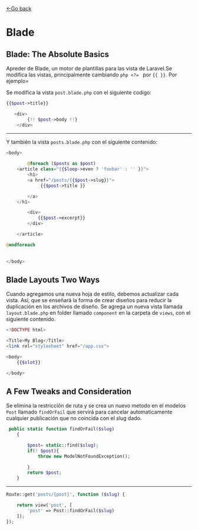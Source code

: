 [<-Go back](/README.md)

# Blade

## Blade: The Absolute Basics

Apreder de Blade, un motor de plantillas para las vista de Laravel.Se modifica las vistas, principalmente cambiando `php <?= ` por `{{ }}`. Por ejemplo=

Se modifica la vista `post.blade.php` con el siguiente codigo: 

```php
{{$post->title}}

   <div>
        {!! $post->body !!}
    </div>
```
  ----

Y también la vista `posts.blade.php` con el siguiente contenido:
```php
<body> 
    
        @foreach ($posts as $post)
    <article class="{{$loop->even ? 'foobar' : '' }}">
        <h1>
        <a href="/posts/{{$post->slug}}">
             {{$post->title }}

        </a>
    </h1>

        <div>
            {{$post->excerpt}}
        </div>

    </article>

@endforeach
  
       
</body>
```

## Blade Layouts Two Ways

Cuando agregamos una nueva hoja de estilo, debemos actualizar cada vista. Así, que se enseñará la forma de crear diseños para reducir la duplicación en los archivos de diseño. Se agrega un nueva vista llamada `layout.blade.php` en folder llamado `component` en la carpeta de `views`, con el siguiente contenido.

```php
<!DOCTYPE html>

<Title>My Blog</Title>
<link rel="stylesheet" href="/app.css">

<body>
    {{$slot}}

</body>
```

## A Few Tweaks and Consideration

Se elimina la restricción de ruta y se crea un nuevo metodo en el modelos `Post` llamado `findOrFail` que servirá para cancelar automaticamente cualquier publicación que no coincida con el slug dado.

```php
 public static function findOrFail($slug)
    {

        $post= static::find($slug);
        if(! $post){
            throw new ModelNotFoundException();
        
        }
        return $post;
    }

```
---

```php
Route::get('posts/{post}', function ($slug) {

    return view('post', [
        'post' => Post::findOrFail($slug)
    ]);
});
```
